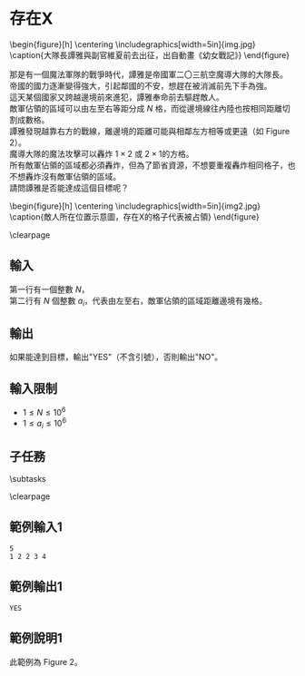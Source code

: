 # 存在X

\begin{figure}[h]
\centering
\includegraphics[width=5in]{img.jpg}
\caption{大隊長譚雅與副官維夏前去出征，出自動畫《幼女戰記》}
\end{figure}

那是有一個魔法軍隊的戰爭時代，譚雅是帝國軍二〇三航空魔導大隊的大隊長。  
帝國的國力逐漸變得強大，引起鄰國的不安，想趕在被消滅前先下手為強。  
這天某個國家又跨越邊境前來進犯，譚雅奉命前去驅趕敵人。  
敵軍佔領的區域可以由左至右等距分成 $N$ 格，而從邊境線往內陸也按相同距離切割成數格。  
譚雅發現越靠右方的戰線，離邊境的距離可能與相鄰左方相等或更遠（如 Figure 2）。  
魔導大隊的魔法攻擊可以轟炸 $1 \times 2$ 或 $2 \times 1$的方格。  
所有敵軍佔領的區域都必須轟炸，但為了節省資源，不想要重複轟炸相同格子，也不想轟炸沒有敵軍佔領的區域。  
請問譚雅是否能達成這個目標呢？  

\begin{figure}[h]
\centering
\includegraphics[width=5in]{img2.jpg}
\caption{敵人所在位置示意圖，存在X的格子代表被占領}
\end{figure}

\clearpage

## 輸入
第一行有一個整數 $N$，  
第二行有 $N$ 個整數 $a_i$，代表由左至右，敵軍佔領的區域距離邊境有幾格。  

## 輸出
如果能達到目標，輸出"YES"（不含引號），否則輸出"NO"。  

## 輸入限制
 - $1 \le N \le 10^6$
 - $1 \le a_i \le 10^6$

## 子任務
\subtasks

\clearpage

## 範例輸入1
```
5
1 2 2 3 4
```

## 範例輸出1
```
YES
```

## 範例說明1
此範例為 Figure 2。
